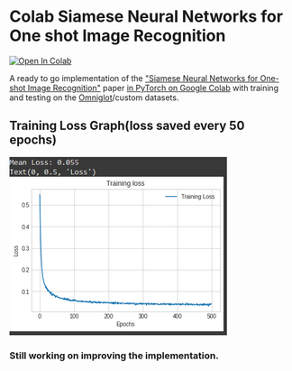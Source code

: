 # Colab Siamese Neural Networks for One shot Image Recognition
[![Open In Colab](https://colab.research.google.com/assets/colab-badge.svg)](https://colab.research.google.com/drive/1H0qO0xUbqAMcoNEevAALKv1vqchFRfWh?usp=sharing)

A ready to go implementation of the ["Siamese Neural Networks for One-shot Image Recognition"](https://www.cs.cmu.edu/~rsalakhu/papers/oneshot1.pdf) paper [in PyTorch on Google Colab](https://colab.research.google.com/drive/1H0qO0xUbqAMcoNEevAALKv1vqchFRfWh?usp=sharing) with training and testing on the [Omniglot](https://github.com/brendenlake/omniglot)/custom datasets.

## Training Loss Graph(loss saved every 50 epochs)

![Screenshot](omniglot_loss_new.PNG)

### Still working on improving the implementation.

